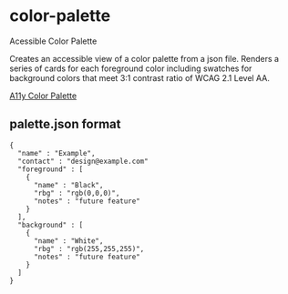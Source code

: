 # color-palette
Acessible Color Palette

Creates an accessible view of a color palette from a json file.  Renders a series of cards for each foreground color including swatches for background colors that meet 3:1 contrast ratio of WCAG 2.1 Level AA.

[A11y Color Palette](https://dhamaker.github.io/color-palette/palette.html)

## palette.json format

```
{
  "name" : "Example",
  "contact" : "design@example.com"
  "foreground" : [
    {
      "name" : "Black",
      "rbg" : "rgb(0,0,0)",
      "notes" : "future feature"
    }
  ],
  "background" : [
    {
      "name" : "White",
      "rbg" : "rgb(255,255,255)",
      "notes" : "future feature"
    }
  ]
}

```
